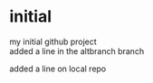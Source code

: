 # initial
my initial github project\
added a line in the altbranch branch

added a line on local repo

